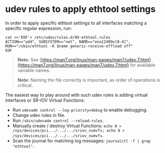# udev rules to apply ethtool settings

In order to apply specific ethtool settings to all interfaces matching a specific regular expression, run:
```
cat <<'EOF'> /etc/udev/rules.d/99-ethtool.rules
ACTION=="add", SUBSYSTEM=="net", NAME=="eno12409v[0-4]", RUN+="/sbin/ethtool -K $name generic-receive-offload off"
EOF
```
> **Note:** See [https://man7.org/linux/man-pages/man7/udev.7.html](https://man7.org/linux/man-pages/man7/udev.7.html) for available variable names.

> **Note:** Naming the file correctly is important, as order of operations is critical.

The easiest way to play around with such udev rules is adding virtual interfaces or SR-IOV Virtual Functions:

* Run `udevadm control --log-priority=debug` to enable debugging.
* Change udev rules in file.
* Run  `/sbin/udevadm control --reload-rules`.
* Manually create / destroy Virtual Functions: `echo 0 > /sys/devices/pci.../.../.../sriov_numvfs; echo 8 > /sys/devices/pci.../.../.../sriov_numvfs`.
* Scan the journal for matching log messages: `journalctl -f | grep "ethtool"`.
